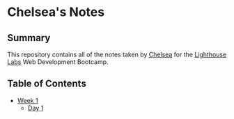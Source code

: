 # Chelsea's Notes
## Summary 

This repository contains all of the notes taken by [Chelsea](https://github.com/Wagsnerlund) for the [Lighthouse Labs](https://www.lighthouselabs.ca/) Web Development Bootcamp.

## Table of Contents
* [Week 1](/w1)
  * [Day 1](/w1/day_1/What_Should_I_Do_for_Lunch_Tips.md)

